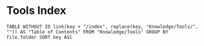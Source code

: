 # Tools Index

```dataview 
TABLE WITHOUT ID link(key + "/index", replace(key, "Knowledge/Tools/", "")) AS "Table of Contents" FROM "Knowledge/Tools" GROUP BY file.folder SORT key ASC
```